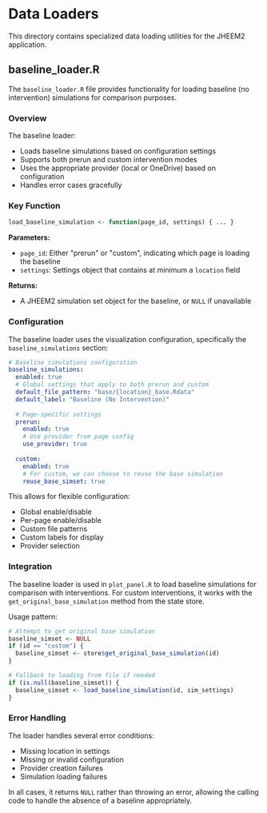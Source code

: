 # Data Loaders

This directory contains specialized data loading utilities for the JHEEM2 application.

## baseline_loader.R

The `baseline_loader.R` file provides functionality for loading baseline (no intervention) simulations for comparison purposes.

### Overview

The baseline loader:
- Loads baseline simulations based on configuration settings
- Supports both prerun and custom intervention modes
- Uses the appropriate provider (local or OneDrive) based on configuration
- Handles error cases gracefully

### Key Function

```r
load_baseline_simulation <- function(page_id, settings) { ... }
```

**Parameters:**
- `page_id`: Either "prerun" or "custom", indicating which page is loading the baseline
- `settings`: Settings object that contains at minimum a `location` field

**Returns:**
- A JHEEM2 simulation set object for the baseline, or `NULL` if unavailable

### Configuration

The baseline loader uses the visualization configuration, specifically the `baseline_simulations` section:

```yaml
# Baseline simulations configuration
baseline_simulations:
  enabled: true
  # Global settings that apply to both prerun and custom
  default_file_pattern: "base/{location}_base.Rdata"
  default_label: "Baseline (No Intervention)"
  
  # Page-specific settings
  prerun:
    enabled: true
    # Use provider from page config
    use_provider: true
    
  custom:
    enabled: true
    # For custom, we can choose to reuse the base simulation
    reuse_base_simset: true
```

This allows for flexible configuration:
- Global enable/disable
- Per-page enable/disable
- Custom file patterns
- Custom labels for display
- Provider selection

### Integration

The baseline loader is used in `plot_panel.R` to load baseline simulations for comparison with interventions. For custom interventions, it works with the `get_original_base_simulation` method from the state store.

Usage pattern:
```r
# Attempt to get original base simulation
baseline_simset <- NULL
if (id == "custom") {
  baseline_simset <- store$get_original_base_simulation(id)
}

# Fallback to loading from file if needed
if (is.null(baseline_simset)) {
  baseline_simset <- load_baseline_simulation(id, sim_settings)
}
```

### Error Handling

The loader handles several error conditions:
- Missing location in settings
- Missing or invalid configuration
- Provider creation failures
- Simulation loading failures

In all cases, it returns `NULL` rather than throwing an error, allowing the calling code to handle the absence of a baseline appropriately.
